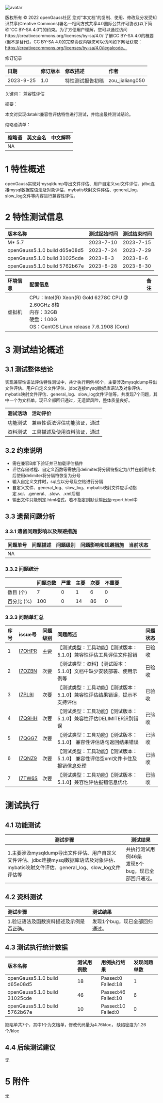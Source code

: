 ![avatar](D:/zoujialiang/QA/images/openGauss.png)

版权所有 © 2022  openGauss社区
 您对“本文档”的复制、使用、修改及分发受知识共享(Creative Commons)署名—相同方式共享4.0国际公共许可协议(以下简称“CC BY-SA 4.0”)的约束。为了方便用户理解，您可以通过访问https://creativecommons.org/licenses/by-sa/4.0/ 了解CC BY-SA 4.0的概要 (但不是替代)。CC BY-SA 4.0的完整协议内容您可以访问如下网址获取：https://creativecommons.org/licenses/by-sa/4.0/legalcode。

修订记录

| 日期      | 修订版本 | 修改描述         | 作者            |
| :-------- | :------- | :--------------- | :-------------- |
| 2023-9-25 | 1.0      | 特性测试报告初稿 | zou_jialiang050 |

 关键词： 兼容性评估

摘要：

本文对实现datakit兼容性评估特性进行测试，并给出最终测试结论。

缩略语清单：

| 缩略语 | 英文全名 | 中文解释 |
| :----- | :------- | :------- |
| NA     |          |          |

# 1     特性概述

openGauss实现对mysqldump导出文件评估、用户自定义sql文件评估、jdbc连接mysql数据库语法及对象评估、mybatis映射文件评估、general_log、slow_log文件等内容进行兼容性评估。

# 2     特性测试信息

| 版本名称                      | 测试起始时间 | 测试结束时间 |
| :---------------------------- | :----------- | :----------- |
| M* 5.7                        | 2023-7-10    | 2023-7-15    |
| openGauss5.1.0 build d65e08d5 | 2023-7-24    | 2023-7-29    |
| openGauss5.1.0 build 31025cde | 2023-8-3     | 2023-8-6     |
| openGauss5.1.0 build 5762b67e | 2023-8-28    | 2023-8-30    |

| 环境信息 | 配置信息                                                     | 备注 |
| :------- | :----------------------------------------------------------- | :--- |
| 虚拟机   | CPU：Intel(R) Xeon(R) Gold 6278C CPU @ 2.60GHz 8核<br />内存：32GB<br />硬盘：100G<br />OS：CentOS Linux release 7.6.1908 (Core) |      |

# 3     测试结论概述

## 3.1   测试整体结论

实现兼容性语法评估特性测试中，共计执行用例46个，主要涉及mysqldump导出文件评估、用户自定义文件评估、jdbc连接mysql数据库语法及对象评估、mybatis映射文件评估、general_log、slow_log文件评估等，共发现7个问题，其中一个为文档单，现已全部回归通过，无遗留风险，整体质量良好。

| 测试活动 | 活动评价                     |
| :------- | :--------------------------- |
| 功能测试 | 兼容性语法评估功能验证，通过 |
| 资料测试 | 工具描述及使用资料验证，通过 |

## 3.2   约束说明

- 需在兼容B库下验证并已加载评估插件
- 评估存储过程、自定义函数等需使用delimiter将分隔符指定为//并在创建结束后使用delimiter将分隔符恢复为分号
- 输入自定义文件时，sql应以分号及空格进行分隔
- 自定义文件、general_log、slow_log、mybatis映射文件应手动指定.sql、.general、.slow、.xml后缀
- 输出文件只能制定.html格式，若不指定则默认输出至report.html中

## 3.3   遗留问题分析

### 3.3.1 遗留问题影响以及规避措施

| 问题单号 | 问题描述 | 问题级别 | 问题影响和规避措施 | 当前状态 |
| :------- | :------- | :------- | :----------------- | :------- |
| NA       |          |          |                    |          |

### 3.3.2 问题统计

|             | 问题总数 | 严重 | 主要 | 次要 | 不重要 |
| :---------- | :------- | :--- | :--- | :--- | :----- |
| 数目 (个)   | 7        | 0    | 1    | 6    | 0      |
| 百分比  (%) | 100      | 0    | 14   | 86   | 0      |

### 3.3.3 问题单汇总

| 序号 | issue号                                                      | 问题级别 | 问题简述                                                     | 问题状态 |
| :--- | :----------------------------------------------------------- | :------- | :----------------------------------------------------------- | :------- |
| 1    | [I7OHPR](https://gitee.com/opengauss/compatibility-assessment/issues/I7OHPR) | 主要     | 【测试类型：工具功能】【测试版本：5.1.0】兼容性评估工具评估文件报错 | 已验收   |
| 2    | [I7OZBN](https://gitee.com/opengauss/compatibility-assessment/issues/I7OZBN) | 次要     | 【测试类型：资料】【测试版本：5.1.0】文档中缺少安装部署、使用示例等 | 已验收   |
| 3    | [I7PL9I](https://gitee.com/opengauss/compatibility-assessment/issues/I7PL9I) | 次要     | 【测试类型：工具功能】【测试版本：5.1.0】兼容性评估结果错误，提示不支持评估 | 已验收   |
| 4    | [I7Q9HH](https://gitee.com/opengauss/compatibility-assessment/issues/I7Q9HH) | 次要     | 【测试类型：工具功能】【测试版本：5.1.0】兼容性评估DELIMITER识别错误 | 已验收   |
| 5    | [I7QGG7](https://gitee.com/opengauss/compatibility-assessment/issues/I7QGG7) | 次要     | 【测试类型：工具功能】【测试版本：5.1.0】 兼容性评估语句返回结果错误 | 已验收   |
| 6    | [I7QNZ9](https://gitee.com/opengauss/compatibility-assessment/issues/I7QNZ9) | 次要     | 【测试类型：工具功能】【测试版本：5.1.0】 兼容性评估空xml文件卡住及报错信息处理 | 已验收   |
| 7    | [I7TW6S](https://gitee.com/opengauss/compatibility-assessment/issues/I7TW6S) | 次要     | 【测试类型：工具功能】【测试版本：5.1.0】兼容性评估报错信息优化 | 已验收   |

#      测试执行

## 4.1   功能测试

| 测试步骤                                                     | 测试结果                                               |
| ------------------------------------------------------------ | ------------------------------------------------------ |
| 1.主要涉及mysqldump导出文件评估、用户自定义文件评估、jdbc连接mysql数据库语法及对象评估、mybatis映射文件评估、general_log、slow_log文件评估等 | 共执行测试用例46条<br />发现6个bug，现已全部回归通过。 |

## 4.2   资料测试

| 测试步骤                                 | 测试结果                       |
| :--------------------------------------- | :----------------------------- |
| 1.验证语法及函数资料描述及示例是否正确。 | 发现1个bug，现已全部回归通过。 |

## 4.3   测试执行统计数据

| 版本名称                      | 测试用例数 | 用例执行结果             | 发现问题单数 |
| :---------------------------- | :--------- | :----------------------- | :----------- |
| openGauss5.1.0 build d65e08d5 | 18         | Passed:0<br />Failed:18  | 1            |
| openGauss5.1.0 build 31025cde | 46         | Passed:46<br />Failed:10 | 6            |
| openGauss5.1.0 build 5762b67e | 10         | Passed:10<br />Failed:0  | 0            |

缺陷单共7个，其中1个为文档单，修改代码量为4.76kloc， 缺陷密度为1.26个/kloc

## 4.4   后续测试建议

无

# 5     附件

无